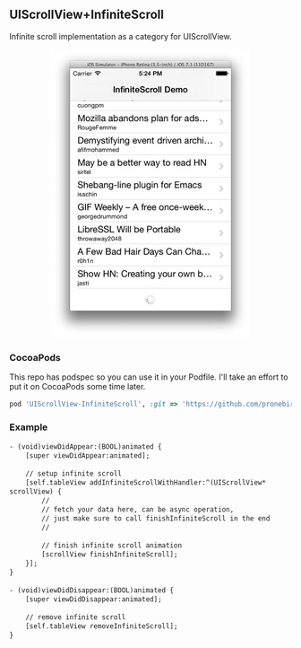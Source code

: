 ## UIScrollView+InfiniteScroll

Infinite scroll implementation as a category for UIScrollView.

<p align="center"><img src="InfiniteScrollScreenshot.jpg" /></p>

### CocoaPods

This repo has podspec so you can use it in your Podfile. I'll take an effort to put it on CocoaPods some time later.

```ruby
pod 'UIScrollView-InfiniteScroll', :git => 'https://github.com/pronebird/UIScrollView-InfiniteScroll.git'
```

### Example

```objc
- (void)viewDidAppear:(BOOL)animated {
    [super viewDidAppear:animated];

    // setup infinite scroll
    [self.tableView addInfiniteScrollWithHandler:^(UIScrollView* scrollView) {
        //
        // fetch your data here, can be async operation,
        // just make sure to call finishInfiniteScroll in the end
        //

        // finish infinite scroll animation
        [scrollView finishInfiniteScroll];
    }];
}

- (void)viewDidDisappear:(BOOL)animated {
    [super viewDidDisappear:animated];

    // remove infinite scroll
    [self.tableView removeInfiniteScroll];
}
```
